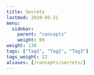 ```yaml
---
title: Secrets
lastmod: 2019-05-21
menu:
  sidebar:
    parent: "concepts"
    weight: 09
weight: 130
tags: ["Tag1", "Tag2", "Tag3"]
tags_weight: 22
aliases: [/concepts/secrets/]
---
```




